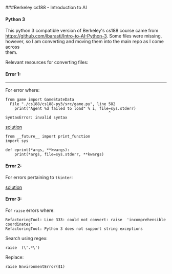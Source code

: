 ###Berkeley cs188 - Introduction to AI
#### Python 3

This python 3 compatible version of Berkeley's cs188 course came from\
 https://github.com/lbarasti/Intro-to-AI-Python-3. Some files were missing,\
 however, so I am converting and moving them into the main repo as I come across\
 them.

Relevant resources for converting files:



#### Error 1:
-----

For error where:

```
from game import GameStateData
  File "./cs188/cs188-py3/src/game.py", line 582
    print("Agent %d failed to load" % i, file=sys.stderr)
                                             ^
SyntaxError: invalid syntax
```

[solution](https://stackoverflow.com/a/14981125/3450793)
```
from __future__ import print_function
import sys

def eprint(*args, **kwargs):
    print(*args, file=sys.stderr, **kwargs)
```


#### Error 2:

For errors pertaining to `tkinter`:

[solution](https://stackoverflow.com/questions/7714229/tkinter-woes-when-porting-2-x-code-to-3-x-tkinter-module-attribute-doesnt-ex)


#### Error 3:

For `raise` errors where:

```
RefactoringTool: Line 333: could not convert: raise  'incomprehensible coordinates'
RefactoringTool: Python 3 does not support string exceptions
```

Search using regex:

```
raise  (\'.*\')
```

Replace:

```
raise EnvironmentError($1)
```
